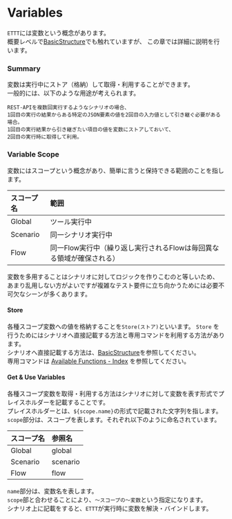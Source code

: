 # Variables
`ETTT`には変数という概念があります。  
概要レベルで[BasicStructure](/pages/specification/basic_structure)でも触れていますが、
この章では詳細に説明を行います。

### Summary

変数は実行中にストア（格納）して取得・利用することができます。  
一般的には、以下のような用途が考えられます。  

```
REST-APIを複数回実行するようなシナリオの場合、
1回目の実行の結果からある特定のJSON要素の値を2回目の入力値として引き継ぐ必要がある場合。
1回目の実行結果から引き継ぎたい項目の値を変数にストアしておいて、
2回目の実行時に取得して利用。
```

### Variable Scope

変数にはスコープという概念があり、簡単に言うと保持できる範囲のことを指します。

|スコープ名|範囲|
|:---|:---|
|Global|ツール実行中|
|Scenario|同一シナリオ実行中|
|Flow|同一Flow実行中（繰り返し実行されるFlowは毎回異なる領域が確保される）|

変数を多用することはシナリオに対してロジックを作りこむのと等しいため、
あまり乱用しない方がよいですが複雑なテスト要件に立ち向かうためには必要不可欠なシーンが多くあります。

#### Store

各種スコープ変数への値を格納することを`Store(ストア)`といいます。
`Store` を行うためにはシナリオへ直接記載する方法と専用コマンドを利用する方法があります。  
シナリオへ直接記載する方法は、[BasicStructure](/pages/specification/basic_structure)を参照してください。  
専用コマンドは [Available Functions - Index](pages/specification/functions/index.md) を参照してください。  

#### Get & Use Variables

各種スコープ変数を取得・利用する方法はシナリオに対して変数を表す形式でプレイスホルダーを記載することです。  
プレイスホルダーとは、`${scope.name}`の形式で記載された文字列を指します。  
`scope`部分は、スコープを表します。それぞれ以下のように命名されています。

|スコープ名|参照名|
|:---|:---|
|Global|global|
|Scenario|scenario|
|Flow|flow|

`name`部分は、変数名を表します。  
`scope`部と合わせることにより、`～スコープの～変数`という指定になります。  
シナリオ上に記載をすると、`ETTT`が実行時に変数を解決・バインドします。

